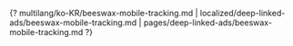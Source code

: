 {? multilang/ko-KR/beeswax-mobile-tracking.md | localized/deep-linked-ads/beeswax-mobile-tracking.md | pages/deep-linked-ads/beeswax-mobile-tracking.md ?}
